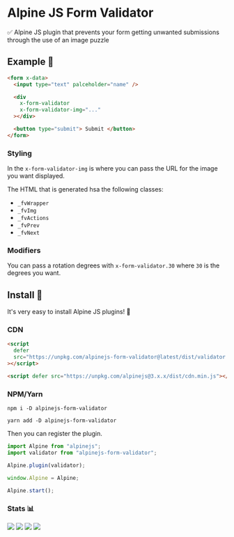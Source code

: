 # Alpine JS Form Validator

✅ Alpine JS plugin that prevents your form getting unwanted submissions through the use of an image puzzle

## Example 👀

```html
<form x-data>
  <input type="text" palceholder="name" />

  <div
    x-form-validator
    x-form-validator-img="..."
  ></div>

  <button type="submit"> Submit </button>
</form>
```

### Styling

In the `x-form-validator-img` is where you can pass the URL for the image you want displayed.

The HTML that is generated hsa the following classes:

- `_fvWrapper`
- `_fvImg`
- `_fvActions`
- `_fvPrev`
- `_fvNext`

### Modifiers

You can pass a rotation degrees with `x-form-validator.30` where `30` is the degrees you want.


## Install 🌟

It's very easy to install Alpine JS plugins! 🙌

### CDN

```html
<script
  defer
  src="https://unpkg.com/alpinejs-form-validator@latest/dist/validator.min.js"
></script>

<script defer src="https://unpkg.com/alpinejs@3.x.x/dist/cdn.min.js"></script>
```

### NPM/Yarn

```shell
npm i -D alpinejs-form-validator

yarn add -D alpinejs-form-validator
```

Then you can register the plugin.

```js
import Alpine from "alpinejs";
import validator from "alpinejs-form-validator";

Alpine.plugin(validator);

window.Alpine = Alpine;

Alpine.start();
```

### Stats 📊

![](https://img.shields.io/bundlephobia/min/alpinejs-form-validator)
![](https://img.shields.io/npm/v/alpinejs-form-validator)
![](https://img.shields.io/npm/dt/alpinejs-form-validator)
![](https://img.shields.io/github/license/markmead/alpinejs-form-validator)
